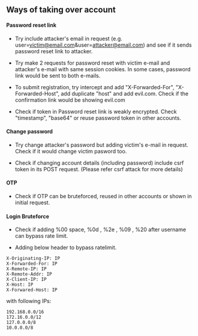## Ways of taking over account

#### Password reset link

- Try include attacker's email in request (e.g. user=victim@email.com&user=attacker@email.com) and see if it sends password reset link to attacker. 

- Try make 2 requests for password reset with victim e-mail and attacker's e-mail with same session cookies. In some cases, password link would be sent to both e-mails.

- To submit registration, try intercept and add "X-Forwarded-For", "X-Forwarded-Host", add duplicate "host" and add evil.com. Check if the confirmation link would be showing evil.com

- Check if token in Password reset link is weakly encrypted. Check "timestamp", "base64" or reuse password token in other accounts.

#### Change password
- Try change attacker's password but adding victim's e-mail in request. Check if it would change victim pasword too.

- Check if changing account details (including password) include csrf token in its POST request. (Please refer csrf attack for more details)

#### OTP
- Check if OTP can be bruteforced, reused in other accounts  or shown in initial request.

#### Login Bruteforce
- Check if adding %00 space, %0d , %2e , %09 , %20 after username can bypass rate limit.

- Adding below header to bypass ratelimit. 

```
X-Originating-IP: IP
X-Forwarded-For: IP
X-Remote-IP: IP
X-Remote-Addr: IP
X-Client-IP: IP
X-Host: IP
X-Forwared-Host: IP
```
with following IPs:

```
192.168.0.0/16
172.16.0.0/12
127.0.0.0/8
10.0.0.0/8
```
